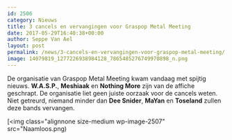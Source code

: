 ```yaml
---
id: 2506
category: Nieuws
title: 3 cancels en vervangingen voor Graspop Metal Meeting
date: 2017-05-29T16:40:38+00:00
author: Seppe Van Ael
layout: post
permalink: /news/3-cancels-en-vervangingen-voor-graspop-metal-meeting/
image: 14079819_1277226938984128_7865485276749970898_n.png
---
```

De organisatie van Graspop Metal Meeting kwam vandaag met spijtig nieuws. **W.A.S.P.**, **Meshiaak** en **Nothing More** zijn van de affiche geschrapt. De organisatie liet geen juiste oorzaak voor de cancels weten. Niet getreurd, niemand minder dan **Dee Snider**, **MaYan** en **Toseland** zullen deze bands vervangen.

[<img class="alignnone size-medium wp-image-2507" src="Naamloos.png)


